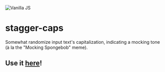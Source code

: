 ![Vanilla JS](http://vanilla-js.com/assets/button.png)
# stagger-caps
Somewhat randomize input text's capitalization, indicating a mocking tone (à la the "Mocking Spongebob" meme).

## Use it [here](https://nathanjrollins.github.io/stagger-caps/)!
